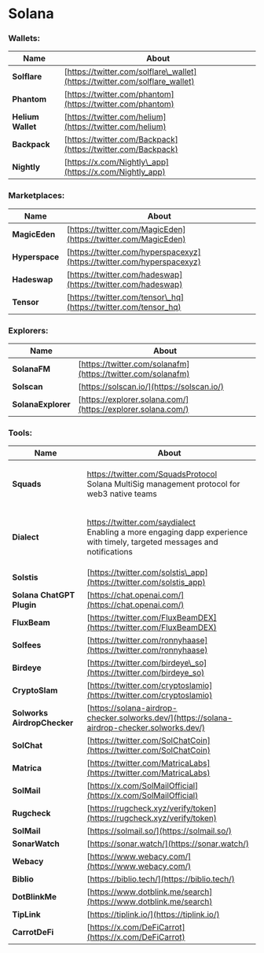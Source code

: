 # Solana

### **Wallets:**

| Name              | About                                                                       |
| ----------------- | --------------------------------------------------------------------------- |
| **Solflare**      | [https://twitter.com/solflare\_wallet](https://twitter.com/solflare_wallet) |
| **Phantom**       | [https://twitter.com/phantom](https://twitter.com/phantom)                  |
| **Helium Wallet** | [https://twitter.com/helium](https://twitter.com/helium)                    |
| **Backpack**      | [https://twitter.com/Backpack](https://twitter.com/Backpack)                |
| **Nightly**       | [https://x.com/Nightly\_app](https://x.com/Nightly_app)                     |

### **Marketplaces:**

| Name           | About                                                                  |
| -------------- | ---------------------------------------------------------------------- |
| **MagicEden**  | [https://twitter.com/MagicEden](https://twitter.com/MagicEden)         |
| **Hyperspace** | [https://twitter.com/hyperspacexyz](https://twitter.com/hyperspacexyz) |
| **Hadeswap**   | [https://twitter.com/hadeswap](https://twitter.com/hadeswap)           |
| **Tensor**     | [https://twitter.com/tensor\_hq](https://twitter.com/tensor_hq)        |

### Explorers:

| Name               | About                                                        |
| ------------------ | ------------------------------------------------------------ |
| **SolanaFM**       | [https://twitter.com/solanafm](https://twitter.com/solanafm) |
| **Solscan**        | [https://solscan.io/](https://solscan.io/)                   |
| **SolanaExplorer** | [https://explorer.solana.com/](https://explorer.solana.com/) |

### **Tools:**

| Name                                            | About                                                                                                                                                                           |
| ----------------------------------------------- | ------------------------------------------------------------------------------------------------------------------------------------------------------------------------------- |
| **Squads**                                      | <p><a href="https://twitter.com/SquadsProtocol">https://twitter.com/SquadsProtocol<br></a>Solana MultiSig management protocol for web3 native teams</p>                         |
| **Dialect**                                     | <p><a href="https://twitter.com/saydialect">https://twitter.com/saydialect<br></a>Enabling a more engaging dapp experience with timely, targeted messages and notifications</p> |
| **Solstis**[ ](https://twitter.com/solstis_app) | [https://twitter.com/solstis\_app](https://twitter.com/solstis_app)                                                                                                             |
| **Solana ChatGPT Plugin**                       | [https://chat.openai.com/](https://chat.openai.com/)                                                                                                                            |
| **FluxBeam**                                    | [https://twitter.com/FluxBeamDEX](https://twitter.com/FluxBeamDEX)                                                                                                              |
| **Solfees**                                     | [https://twitter.com/ronnyhaase](https://twitter.com/ronnyhaase)                                                                                                                |
| **Birdeye**                                     | [https://twitter.com/birdeye\_so](https://twitter.com/birdeye_so)                                                                                                               |
| **CryptoSlam**                                  | [https://twitter.com/cryptoslamio](https://twitter.com/cryptoslamio)                                                                                                            |
| **Solworks AirdropChecker**                     | [https://solana-airdrop-checker.solworks.dev/](https://solana-airdrop-checker.solworks.dev/)                                                                                    |
| **SolChat**                                     | [https://twitter.com/SolChatCoin](https://twitter.com/SolChatCoin)                                                                                                              |
| **Matrica**                                     | [https://twitter.com/MatricaLabs](https://twitter.com/MatricaLabs)                                                                                                              |
| **SolMail**                                     | [https://x.com/SolMailOfficial](https://x.com/SolMailOfficial)                                                                                                                  |
| **Rugcheck**                                    | [https://rugcheck.xyz/verify/token](https://rugcheck.xyz/verify/token)                                                                                                          |
| **SolMail**                                     | [https://solmail.so/](https://solmail.so/)                                                                                                                                      |
| **SonarWatch**                                  | [https://sonar.watch/](https://sonar.watch/)                                                                                                                                    |
| **Webacy**                                      | [https://www.webacy.com/](https://www.webacy.com/)                                                                                                                              |
| **Biblio**                                      | [https://biblio.tech/](https://biblio.tech/)                                                                                                                                    |
| **DotBlinkMe**                                  | [https://www.dotblink.me/search](https://www.dotblink.me/search)                                                                                                                |
| **TipLink**                                     | [https://tiplink.io/](https://tiplink.io/)                                                                                                                                      |
| **CarrotDeFi**                                  | [https://x.com/DeFiCarrot](https://x.com/DeFiCarrot)                                                                                                                            |

